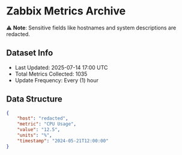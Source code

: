 # Zabbix Metrics Archive

⚠️ **Note**: Sensitive fields like hostnames and system descriptions are redacted.

## Dataset Info
- Last Updated: 2025-07-14 17:00 UTC
- Total Metrics Collected: 1035
- Update Frequency: Every (1) hour

## Data Structure
```json
{
    "host": "redacted",
    "metric": "CPU Usage",
    "value": "12.5",
    "units": "%",
    "timestamp": "2024-05-21T12:00:00"
}
```

